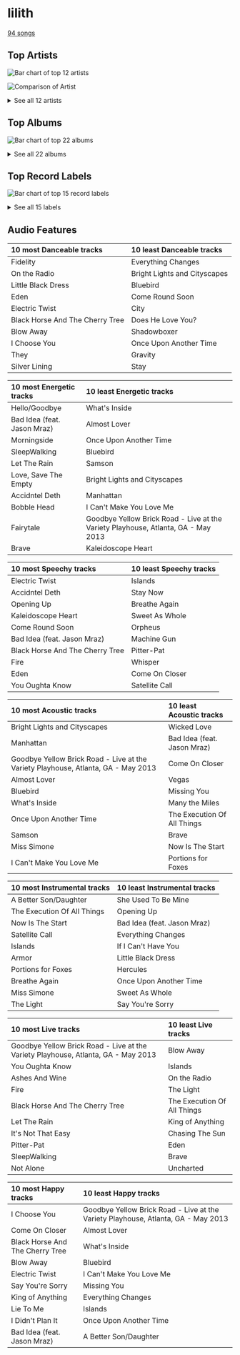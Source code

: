# lilith

[94 songs](lilith_tracks.md)

## Top Artists

![Bar chart of top 12 artists](../images/genres/lilith/artists.png)

![Comparison of Artist](../images/genres/lilith/artists_comparison.png)


<details>
<summary>See all 12 artists</summary>

|   Number of Tracks | Art                                                                                              | Artist                                         | 🔗                                                           |
|-------------------:|:-------------------------------------------------------------------------------------------------|:-----------------------------------------------|:------------------------------------------------------------|
|                 59 | <img src="https://i.scdn.co/image/ab6761610000e5eb0bae7cfd3b32b10154e0b8b3" alt="" width="50" /> | [Sara Bareilles](../artists/sara_bareilles.md) | [🔗](https://open.spotify.com/artist/2Sqr0DXoaYABbjBo9HaMkM) |
|                  7 | <img src="https://i.scdn.co/image/ab6761610000e5eb271320bcc15789b23aa83a44" alt="" width="50" /> | Erin McCarley                                  | [🔗](https://open.spotify.com/artist/6Y4bCmUNPDKqc7dHkVvgim) |
|                  7 | <img src="https://i.scdn.co/image/15b7ee7550ed4472700d573803ff90f2967f84d1" alt="" width="50" /> | A Fine Frenzy                                  | [🔗](https://open.spotify.com/artist/5dTYaRzOn4rXGBLH052EeQ) |
|                  6 | <img src="https://i.scdn.co/image/7b2813bb4afb38f0dab9470a514091fc4ef6b1a1" alt="" width="50" /> | Rilo Kiley                                     | [🔗](https://open.spotify.com/artist/2cevwbv7ISD92VMNLYLHZA) |
|                  4 | <img src="https://i.scdn.co/image/da5f4b11c665b4d17c7ed24eb23949c046208dcd" alt="" width="50" /> | Jem                                            | [🔗](https://open.spotify.com/artist/4v4xuH9VypORYabMnhPLt1) |
|                  4 | <img src="https://i.scdn.co/image/ab6761610000e5eba36a9f95d59ab791d5e897e9" alt="" width="50" /> | Regina Spektor                                 | [🔗](https://open.spotify.com/artist/3z6Gk257P9jNcZbBXJNX5i) |
|                  3 | <img src="https://i.scdn.co/image/ab6761610000e5eb8457f57bc526c37bd804b924" alt="" width="50" /> | KT Tunstall                                    | [🔗](https://open.spotify.com/artist/5zzrJD2jXrE9dZ1AklRFcL) |
|                  1 | <img src="https://i.scdn.co/image/ab6772690000c46c44408083dac26a782655baf3" alt="" width="50" /> | Alanis Morissette                              | [🔗](https://open.spotify.com/artist/6ogn9necmbUdCppmNnGOdi) |
|                  1 | <img src="https://i.scdn.co/image/ab6761610000e5ebce8d5be6690c6964069ab8e0" alt="" width="50" /> | Jason Mraz                                     | [🔗](https://open.spotify.com/artist/4phGZZrJZRo4ElhRtViYdl) |
|                  1 | <img src="https://i.scdn.co/image/ab6761610000e5ebe86f788af4e127154da1257f" alt="" width="50" /> | Bonnie Raitt                                   | [🔗](https://open.spotify.com/artist/4KDyYWR7IpxZ7xrdYbKrqY) |
|                  1 | <img src="https://i.scdn.co/image/ab6761610000e5ebf178cbda9bd9a389581ff021" alt="" width="50" /> | Fiona Apple                                    | [🔗](https://open.spotify.com/artist/3g2kUQ6tHLLbmkV7T4GPtL) |
|                  1 | <img src="https://i.scdn.co/image/ab6761610000e5eb5ec0ed4b4cd16649c0ded8a7" alt="" width="50" /> | Brandi Carlile                                 | [🔗](https://open.spotify.com/artist/2sG4zTOLvjKG1PSoOyf5Ej) |

</details>

## Top Albums

![Bar chart of top 22 albums](../images/genres/lilith/albums.png)


<details>
<summary>See all 22 albums</summary>

|   Number of Tracks | Art                                                                                              | Album                                       | 🔗                                                          |
|-------------------:|:-------------------------------------------------------------------------------------------------|:--------------------------------------------|:-----------------------------------------------------------|
|                 13 | <img src="https://i.scdn.co/image/ab67616d0000b2733fa3caf3da101e3cd28a53a6" alt="" width="50" /> | Kaleidoscope Heart                          | [🔗](https://open.spotify.com/album/627ukPRwYxyBREHxBq0vGJ) |
|                 12 | <img src="https://i.scdn.co/image/ab67616d0000b273022b4010e20659300f42c375" alt="" width="50" /> | The Blessed Unrest                          | [🔗](https://open.spotify.com/album/7lpbyGc4fHsQkBTsfWVBhp) |
|                 12 | <img src="https://i.scdn.co/image/ab67616d0000b2731c3e0a58f3ee28af2922e351" alt="" width="50" /> | Little Voice                                | [🔗](https://open.spotify.com/album/2Z9WUERfMjOgQ6ze9TcGbF) |
|                 10 | <img src="https://i.scdn.co/image/ab67616d0000b2739e7dad80eb4bb664ff9e6fc8" alt="" width="50" /> | Amidst the Chaos (Bonus Version)            | [🔗](https://open.spotify.com/album/5x2sDapUIdq0qk1ezff3gm) |
|                  7 | <img src="https://i.scdn.co/image/ab67616d0000b2734280a158a96c9b0274eb7e99" alt="" width="50" /> | Love, Save The Empty                        | [🔗](https://open.spotify.com/album/1tF7625TFqvfzMbappj1pQ) |
|                  6 | <img src="https://i.scdn.co/image/ab67616d0000b2737acf0cb659dceb25ddbfd39a" alt="" width="50" /> | What's Inside: Songs from Waitress          | [🔗](https://open.spotify.com/album/1s6codM2ZAB008t9GTyaEk) |
|                  5 | <img src="https://i.scdn.co/image/ab67616d0000b2731cb638deee3de9a9060ca6aa" alt="" width="50" /> | Once Upon Another Time                      | [🔗](https://open.spotify.com/album/1PrqYZJRzGNf8AsSOraxnZ) |
|                  4 | <img src="https://i.scdn.co/image/ab67616d0000b273cd519fa579f43e384aa891f1" alt="" width="50" /> | Finally Woken                               | [🔗](https://open.spotify.com/album/3RkjNfqqlhWyLrRp0ZCARU) |
|                  3 | <img src="https://i.scdn.co/image/ab67616d0000b273119ad2ebc0d33edf847ed8c6" alt="" width="50" /> | One Cell In The Sea                         | [🔗](https://open.spotify.com/album/0Ot7MEgreG2R93aN42M9iK) |
|                  3 | <img src="https://i.scdn.co/image/ab67616d0000b2737da94a1beda4172d30b74735" alt="" width="50" /> | More Adventurous (U.S. Release)             | [🔗](https://open.spotify.com/album/4n36X2GMJ84BKh9D9zMRVI) |
|                  3 | <img src="https://i.scdn.co/image/ab67616d0000b273183730e8038fa632b2c227da" alt="" width="50" /> | Eye To The Telescope                        | [🔗](https://open.spotify.com/album/3j70PDKieTWQAwas3bPHRZ) |
|                  3 | <img src="https://i.scdn.co/image/ab67616d0000b273e7b8e0abcd5cdc4c8b5a238c" alt="" width="50" /> | Bomb In A Birdcage                          | [🔗](https://open.spotify.com/album/07IV5RxLvAUeZbcPm4zOzn) |
|                  3 | <img src="https://i.scdn.co/image/ab67616d0000b2732d81f491319b86356eb10c4e" alt="" width="50" /> | Begin to Hope                               | [🔗](https://open.spotify.com/album/4L4tcx3itXbtx5kuchKhFE) |
|                  2 | <img src="https://i.scdn.co/image/ab67616d0000b27315d01f89c4963e1bbb495697" alt="" width="50" /> | The Execution Of All Things                 | [🔗](https://open.spotify.com/album/23EqcK0ZR1ravQaEsGpQyH) |
|                  1 | <img src="https://i.scdn.co/image/ab67616d0000b27365605f713fce29c2682c9ebe" alt="" width="50" /> | Under The Blacklight (Standard Version)     | [🔗](https://open.spotify.com/album/2f9RsTZpsYMLRVZBtW7En8) |
|                  1 | <img src="https://i.scdn.co/image/ab67616d0000b273b254ca0983d65ede8e3d2f7a" alt="" width="50" /> | Tidal                                       | [🔗](https://open.spotify.com/album/5gVBXH8MT6zfdRkjp7qT18) |
|                  1 | <img src="https://i.scdn.co/image/ab67616d0000b2732cf1dcc65396176307f23524" alt="" width="50" /> | PINES                                       | [🔗](https://open.spotify.com/album/1876e9QcHkJ3Hgo4NqKXBN) |
|                  1 | <img src="https://i.scdn.co/image/ab67616d0000b273a1113af3a19a41dc8eec534e" alt="" width="50" /> | Luck Of The Draw                            | [🔗](https://open.spotify.com/album/6blrkOZ0VmkhYPjfoD7eqf) |
|                  1 | <img src="https://i.scdn.co/image/ab67616d0000b27392c885317fbe4bfa680109b4" alt="" width="50" /> | Jagged Little Pill                          | [🔗](https://open.spotify.com/album/09AwlP99cHfKVNKv4FC8VW) |
|                  1 | <img src="https://i.scdn.co/image/ab67616d0000b2738c8d5428b693308705e7caca" alt="" width="50" /> | Far                                         | [🔗](https://open.spotify.com/album/5t0lQDPLF22wmWCtSZkIVv) |
|                  1 | <img src="https://i.scdn.co/image/ab67616d0000b27338216a01881aff4e54a0850d" alt="" width="50" /> | Brave Enough: Live at the Variety Playhouse | [🔗](https://open.spotify.com/album/7L4ZgnQqEhCEsV9GnMeXtE) |
|                  1 | <img src="https://i.scdn.co/image/ab67616d0000b273f5aac98410fb9e64e29827d4" alt="" width="50" /> | Bear Creek                                  | [🔗](https://open.spotify.com/album/5b8YTIrc88vdnfRguZqvVE) |

</details>


## Top Record Labels

![Bar chart of top 15 record labels](../images/genres/lilith/labels.png)


<details>
<summary>See all 15 labels</summary>

|   Number of Tracks | Label                                           |
|-------------------:|:------------------------------------------------|
|                 59 | [Epic](../labels/epic.md)                       |
|                 10 | [Virgin Records](../labels/virgin_records.md)   |
|                  7 | [Universal (MT)](../labels/universal__mt_.md)   |
|                  4 | [Warner Records](../labels/warner_records.md)   |
|                  4 | [Sire](../labels/sire.md)                       |
|                  4 | [ATO Records](../labels/ato_records.md)         |
|                  3 | [Relentless](../labels/relentless.md)           |
|                  3 | [Brute](../labels/brute.md)                     |
|                  3 | [Beaute](../labels/beaute.md)                   |
|                  2 | [Saddle Creek](../labels/saddle_creek.md)       |
|                  1 | [Work](../labels/work.md)                       |
|                  1 | [Maverick](../labels/maverick.md)               |
|                  1 | [Columbia](../labels/columbia.md)               |
|                  1 | [Clean Slate](../labels/clean_slate.md)         |
|                  1 | [Capitol Records](../labels/capitol_records.md) |

</details>


## Audio Features

| 10 most Danceable tracks        | 10 least Danceable tracks    |
|:--------------------------------|:-----------------------------|
| Fidelity                        | Everything Changes           |
| On the Radio                    | Bright Lights and Cityscapes |
| Little Black Dress              | Bluebird                     |
| Eden                            | Come Round Soon              |
| Electric Twist                  | City                         |
| Black Horse And The Cherry Tree | Does He Love You?            |
| Blow Away                       | Shadowboxer                  |
| I Choose You                    | Once Upon Another Time       |
| They                            | Gravity                      |
| Silver Lining                   | Stay                         |

| 10 most Energetic tracks    | 10 least Energetic tracks                                                         |
|:----------------------------|:----------------------------------------------------------------------------------|
| Hello/Goodbye               | What's Inside                                                                     |
| Bad Idea (feat. Jason Mraz) | Almost Lover                                                                      |
| Morningside                 | Once Upon Another Time                                                            |
| SleepWalking                | Bluebird                                                                          |
| Let The Rain                | Samson                                                                            |
| Love, Save The Empty        | Bright Lights and Cityscapes                                                      |
| Accidntel Deth              | Manhattan                                                                         |
| Bobble Head                 | I Can't Make You Love Me                                                          |
| Fairytale                   | Goodbye Yellow Brick Road - Live at the Variety Playhouse, Atlanta, GA - May 2013 |
| Brave                       | Kaleidoscope Heart                                                                |

| 10 most Speechy tracks          | 10 least Speechy tracks   |
|:--------------------------------|:--------------------------|
| Electric Twist                  | Islands                   |
| Accidntel Deth                  | Stay Now                  |
| Opening Up                      | Breathe Again             |
| Kaleidoscope Heart              | Sweet As Whole            |
| Come Round Soon                 | Orpheus                   |
| Bad Idea (feat. Jason Mraz)     | Machine Gun               |
| Black Horse And The Cherry Tree | Pitter-Pat                |
| Fire                            | Whisper                   |
| Eden                            | Come On Closer            |
| You Oughta Know                 | Satellite Call            |

| 10 most Acoustic tracks                                                           | 10 least Acoustic tracks    |
|:----------------------------------------------------------------------------------|:----------------------------|
| Bright Lights and Cityscapes                                                      | Wicked Love                 |
| Manhattan                                                                         | Bad Idea (feat. Jason Mraz) |
| Goodbye Yellow Brick Road - Live at the Variety Playhouse, Atlanta, GA - May 2013 | Come On Closer              |
| Almost Lover                                                                      | Vegas                       |
| Bluebird                                                                          | Missing You                 |
| What's Inside                                                                     | Many the Miles              |
| Once Upon Another Time                                                            | The Execution Of All Things |
| Samson                                                                            | Brave                       |
| Miss Simone                                                                       | Now Is The Start            |
| I Can't Make You Love Me                                                          | Portions for Foxes          |

| 10 most Instrumental tracks   | 10 least Instrumental tracks   |
|:------------------------------|:-------------------------------|
| A Better Son/Daughter         | She Used To Be Mine            |
| The Execution Of All Things   | Opening Up                     |
| Now Is The Start              | Bad Idea (feat. Jason Mraz)    |
| Satellite Call                | Everything Changes             |
| Islands                       | If I Can't Have You            |
| Armor                         | Little Black Dress             |
| Portions for Foxes            | Hercules                       |
| Breathe Again                 | Once Upon Another Time         |
| Miss Simone                   | Sweet As Whole                 |
| The Light                     | Say You're Sorry               |

| 10 most Live tracks                                                               | 10 least Live tracks        |
|:----------------------------------------------------------------------------------|:----------------------------|
| Goodbye Yellow Brick Road - Live at the Variety Playhouse, Atlanta, GA - May 2013 | Blow Away                   |
| You Oughta Know                                                                   | Islands                     |
| Ashes And Wine                                                                    | On the Radio                |
| Fire                                                                              | The Light                   |
| Black Horse And The Cherry Tree                                                   | The Execution Of All Things |
| Let The Rain                                                                      | King of Anything            |
| It's Not That Easy                                                                | Chasing The Sun             |
| Pitter-Pat                                                                        | Eden                        |
| SleepWalking                                                                      | Brave                       |
| Not Alone                                                                         | Uncharted                   |

| 10 most Happy tracks            | 10 least Happy tracks                                                             |
|:--------------------------------|:----------------------------------------------------------------------------------|
| I Choose You                    | Goodbye Yellow Brick Road - Live at the Variety Playhouse, Atlanta, GA - May 2013 |
| Come On Closer                  | Almost Lover                                                                      |
| Black Horse And The Cherry Tree | What's Inside                                                                     |
| Blow Away                       | Bluebird                                                                          |
| Electric Twist                  | I Can't Make You Love Me                                                          |
| Say You're Sorry                | Missing You                                                                       |
| King of Anything                | Everything Changes                                                                |
| Lie To Me                       | Islands                                                                           |
| I Didn't Plan It                | Once Upon Another Time                                                            |
| Bad Idea (feat. Jason Mraz)     | A Better Son/Daughter                                                             |
